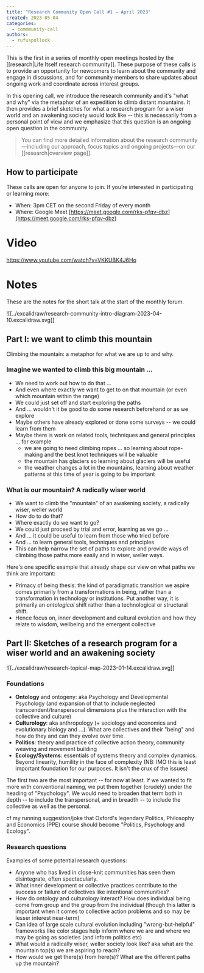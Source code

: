 ```yaml
---
title: "Research Community Open Call #1 – April 2023"
created: 2023-05-04
categories:
  - commmunity-call
authors:
  - rufuspollock
---
```


This is the first in a series of monthly open meetings hosted by the [[research|Life Itself research community]]. These purpose of these calls is to provide an opportunity for newcomers to learn about the community and engage in discussions, and for community members to share updates about ongoing work and coordinate across interest groups.

In this opening call, we introduce the research community and it's "what and why" via the metaphor of an expedition to climb distant mountains. It then provides a brief sketches for what a research program for a wiser world and an awakening society would look like -- this is necessarily from a personal point of view and we emphasize that this question is an ongoing open question in the community.

> You can find more detailed information about the research community—including our approach, focus topics and ongoing projects—on our [[research|overview page]].

## How to participate

These calls are open for anyone to join. If you’re interested in participating or learning more:
- When: 3pm CET on the second Friday of every month
- Where: Google Meet [https://meet.google.com/rks-pfqv-dbz](https://meet.google.com/rks-pfqv-dbz)

# Video

https://www.youtube.com/watch?v=VKKUBK4J6Ho

# Notes

These are the notes for the short talk at the start of the monthly forum.

![[../excalidraw/research-community-intro-diagram-2023-04-10.excalidraw.svg]]



## Part I: we want to climb this mountain

Climbing the mountain: a metaphor for what we are up to and why.

### Imagine we wanted to climb this big mountain ...

- We need to work out how to do that ...
- And even where exactly we want to get to on that mountain (or even which mountain within the range)
- We could just set off and start exploring the paths
- And ... wouldn't it be good to do some research beforehand or as we explore
- Maybe others have already explored or done some surveys -- we could learn from them
- Maybe there is work on related tools, techniques and general principles ... for example
  - we are going to need climbing ropes ... so learning about rope-making and the best knot techniques will be valuable
  - the mountain has glaciers so learning about glaciers will be useful
  - the weather changes a lot in the mountains, learning about weather patterns at this time of year is going to be important

### What is our mountain? A radically wiser world

- We want to climb the "mountain" of an awakening society, a radically wiser, weller world
- How do to do that?
- Where exactly do we want to go?
- We could just proceed by trial and error, learning as we go ...
- And ... it could be useful to learn from those who tried before
- And ... to learn general tools, techniques and principles
- This can help narrow the set of paths to explore and provide ways of climbing those paths more easily and in wiser, weller ways.

Here's one specific example that already shape our view on what paths we think are important:

- Primacy of being thesis: the kind of paradigmatic transition we aspire comes primarily from a transformations in being, rather than a transformation in technology or institutions. Put another way, it is primarily an *ontological* shift rather than a technological or structural shift.
- Hence focus on, inner development and cultural evolution and how they relate to wisdom, wellbeing and the emergent collective

## Part II: Sketches of a research program for a wiser world and an awakening society

![[../excalidraw/research-topical-map-2023-01-14.excalidraw.svg]]

### Foundations

- **Ontology** and ontogeny: aka Psychology and Developmental Psychology (and expansion of that to include neglected transcendent/transpersonal dimensions plus the interaction with the collective and culture)
- **Culturology**: aka anthropology (+ sociology and economics and evolutionary biology and ...). What are collectives and their "being" and how do they and can they evolve over time.
- **Politics**: theory and practice of collective action theory, community weaving and movement building
- **Ecology/Systems**: essentials of systems theory and complex dynamics. Beyond linearity, humility in the face of complexity (NB: IMO this is  least important foundation for our purposes. It isn't the crux of the issues)

The first two are the most important -- for now at least. If we wanted to fit more with conventional naming, we put them together (crudely) under the heading of "Psychology". We would need to broaden that term both in depth -- to include the transpersonal, and in breadth -- to include the collective as well as the personal.

cf my running suggestion/joke that Oxford's legendary Politics, Philosophy and Economics (PPE) course should become "Politics, Psychology and Ecology".

### Research questions

Examples of some potential research questions:

- Anyone who has lived in close-knit communities has seen them disintegrate, often spectacularly.
- What inner development or collective practices contribute to the success or failure of collectives like intentional communities?
- How do ontology and culturology interact? How does individual being come from group and the group from the individual (though this latter is important when it comes to collective action problems and so may be lesser interest near-term)
- Can idea of large scale cultural evolution including "wrong-but-helpful" frameworks like color stages help inform where we are and where we may be going as societies (and inform politics etc)
- What would a radically wiser, weller society look like? aka what are the mountain top(s) we are aspiring to reach?
- How would we get there(s) from here(s)? What are the different paths up the mountain?
